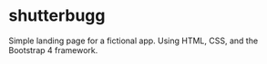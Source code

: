 # shutterbugg
Simple landing page for a fictional app. Using HTML, CSS, and the Bootstrap 4 framework.
